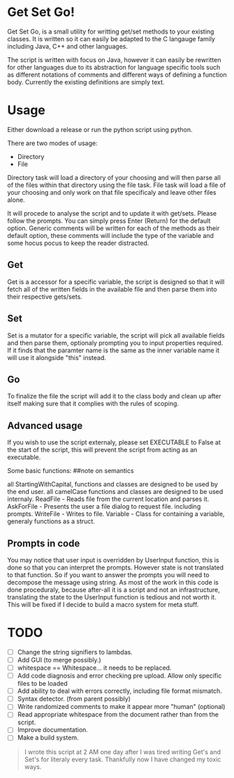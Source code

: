 
# Get Set Go!

Get Set Go, is a small utility for writting get/set methods to your existing classes. It is written so it can easily be adapted to the C langauge family
including Java, C++ and other languages.

The script is written with focus on Java, however it can easily be rewritten for other languages due to its abstraction for language specific tools
such as different notations of comments and different ways of defining a function body.
Currently the existing definitions are simply text.


# Usage

Either download a release or run the python script using python.

There are two modes of usage:
- Directory
- File

Directory task will load a directory of your choosing and will then parse all of the files within that directory using the file task.
File task will load a file of your choosing and only work on that file specificaly and leave other files alone.

It will procede to analyse the script and to update it with get/sets. Please follow the prompts. You can simply press Enter (Return) for the default option.
Generic comments will be written for each of the methods as their default option, these comments will include the type of the variable and some hocus pocus to keep the reader distracted.

## Get

Get is a accessor for a specific variable, the script is designed so that it will fetch all of the written fields in the available
file and then parse them into their respective gets/sets. 

## Set

Set is a mutator for a specific variable, the script will pick all available fields and then parse them, optionaly prompting you to input properties required.
If it finds that the paramter name is the same as the inner variable name it will use it alongside "this" instead.


## Go

To finalize the file the script will add it to the class body and clean up after itself making sure that it complies with the rules of scoping.

## Advanced usage

If you wish to use the script externaly, please set EXECUTABLE to False at the start of the script, this will prevent the script from acting as an executable.

Some basic functions:
##note on semantics

all StartingWithCapital, functions and classes are designed to be used by the end user.
all camelCase functions and classes are designed to be used internaly.
ReadFile - Reads file from the current location and parses it.
AskForFile - Presents the user a file dialog to request file. including prompts.
WriteFile - Writes to file.
Variable - Class for containing a variable, generaly functions as a struct.


## Prompts in code

You may notice that user input is overridden by UserInput function, this is done so that you can interpret the prompts. However state is not translated to that function.
So if you want to answer the prompts you will need to decompose the message using string.
As most of the work in this code is done proceduraly, because after-all it is a script and not an infrastructure, translating the state to the UserInput function is tedious and not worth it.
This will be fixed if I decide to build a macro system for meta stuff.

# TODO
- [ ] Change the string signifiers to lambdas.
- [ ] Add GUI (to merge possibly.)
- [ ] whitespace == Whitespace... it needs to be replaced.
- [ ] Add code diagnosis and error checking pre upload. Allow only specific files to be loaded
- [ ] Add ability to deal with errors correctly, including file format mismatch.
- [ ] Syntax detector. (from parent possibly)
- [ ] Write randomized comments to make it appear more "human" (optional)
- [ ] Read appropriate whitespace from the document rather than from the script.
- [ ] Improve documentation.
- [ ] Make a build system.

>I wrote this script at 2 AM one day after I was tired writing Get's and Set's for literaly every task. Thankfully now I have changed my toxic ways.

